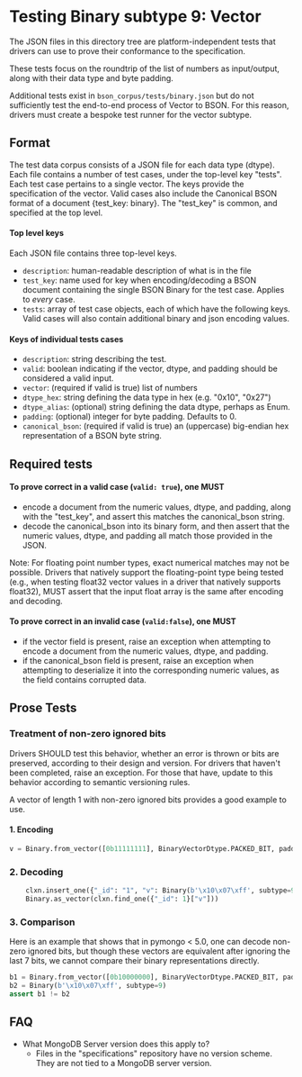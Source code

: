 # Testing Binary subtype 9: Vector

The JSON files in this directory tree are platform-independent tests that drivers can use to prove their conformance to
the specification.

These tests focus on the roundtrip of the list of numbers as input/output, along with their data type and byte padding.

Additional tests exist in `bson_corpus/tests/binary.json` but do not sufficiently test the end-to-end process of Vector
to BSON. For this reason, drivers must create a bespoke test runner for the vector subtype.

## Format

The test data corpus consists of a JSON file for each data type (dtype). Each file contains a number of test cases,
under the top-level key "tests". Each test case pertains to a single vector. The keys provide the specification of the
vector. Valid cases also include the Canonical BSON format of a document {test_key: binary}. The "test_key" is common,
and specified at the top level.

#### Top level keys

Each JSON file contains three top-level keys.

- `description`: human-readable description of what is in the file
- `test_key`: name used for key when encoding/decoding a BSON document containing the single BSON Binary for the test
    case. Applies to *every* case.
- `tests`: array of test case objects, each of which have the following keys. Valid cases will also contain additional
    binary and json encoding values.

#### Keys of individual tests cases

- `description`: string describing the test.
- `valid`: boolean indicating if the vector, dtype, and padding should be considered a valid input.
- `vector`: (required if valid is true) list of numbers
- `dtype_hex`: string defining the data type in hex (e.g. "0x10", "0x27")
- `dtype_alias`: (optional) string defining the data dtype, perhaps as Enum.
- `padding`: (optional) integer for byte padding. Defaults to 0.
- `canonical_bson`: (required if valid is true) an (uppercase) big-endian hex representation of a BSON byte string.

## Required tests

#### To prove correct in a valid case (`valid: true`), one MUST

- encode a document from the numeric values, dtype, and padding, along with the "test_key", and assert this matches the
    canonical_bson string.
- decode the canonical_bson into its binary form, and then assert that the numeric values, dtype, and padding all match
    those provided in the JSON.

Note: For floating point number types, exact numerical matches may not be possible. Drivers that natively support the
floating-point type being tested (e.g., when testing float32 vector values in a driver that natively supports float32),
MUST assert that the input float array is the same after encoding and decoding.

#### To prove correct in an invalid case (`valid:false`), one MUST

- if the vector field is present, raise an exception when attempting to encode a document from the numeric values,
    dtype, and padding.
- if the canonical_bson field is present, raise an exception when attempting to deserialize it into the corresponding
    numeric values, as the field contains corrupted data.

## Prose Tests

### Treatment of non-zero ignored bits

Drivers SHOULD test this behavior, whether an error is thrown or bits are preserved,
according to their design and version.
For drivers that haven't been completed, raise an exception.
For those that have, update to this behavior according to semantic versioning rules.

A vector of length 1 with non-zero ignored bits provides a good example to use.

#### 1. Encoding
```python
v = Binary.from_vector([0b11111111], BinaryVectorDtype.PACKED_BIT, padding=7)
```

### 2. Decoding

```python
    clxn.insert_one({"_id": "1", "v": Binary(b'\x10\x07\xff', subtype=9)})
    Binary.as_vector(clxn.find_one({"_id": 1}["v"]))
```

### 3. Comparison

Here is an example that shows that in pymongo < 5.0, one can decode non-zero ignored
bits, but though these vectors are equivalent after ignoring the last 7 bits, we
cannot compare their binary representations directly.

```python
b1 = Binary.from_vector([0b10000000], BinaryVectorDtype.PACKED_BIT, padding=7)  
b2 = Binary(b'\x10\x07\xff', subtype=9)
assert b1 != b2
```

## FAQ

- What MongoDB Server version does this apply to?
    - Files in the "specifications" repository have no version scheme. They are not tied to a MongoDB server version.
